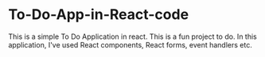 # To-Do-App-in-React-code

This is a simple To Do Application in react. This is a fun project to do. In this application, I've used React components, React forms, event handlers etc. 


